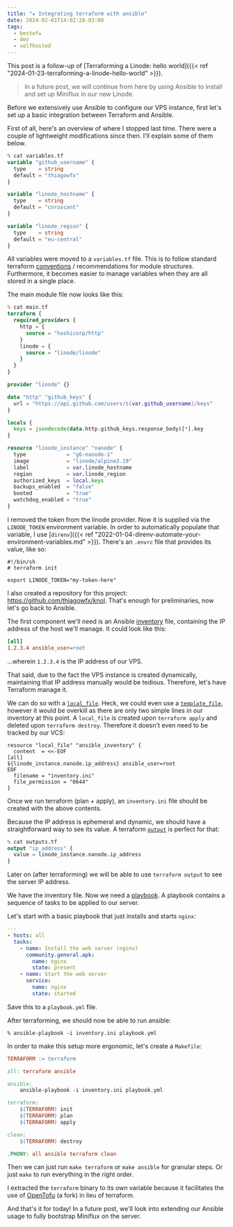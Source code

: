 ```yaml
---
title: "★ Integrating terraform with ansible"
date: 2024-02-01T14:02:28-03:00
tags:
  - bestof★
  - dev
  - selfhosted
---
```


This post is a follow-up of [Terraforming a Linode: hello world]({{< ref "2024-01-23-terraforming-a-linode-hello-world" >}}).

> In a future post, we will continue from here by using Ansible to install and
> set up Miniflux in our new Linode.

Before we extensively use Ansible to configure our VPS instance, first let's
set up a basic integration between Terraform and Ansible.


First of all, here's an overview of where I stopped last time. There were a
couple of lightweight modifications since then. I'll explain some of them
below.

```terraform
% cat variables.tf
variable "github_username" {
  type    = string
  default = "thiagowfx"
}

variable "linode_hostname" {
  type    = string
  default = "coruscant"
}

variable "linode_region" {
  type    = string
  default = "eu-central"
}
```

All variables were moved to a `variables.tf` file. This is to follow standard
terraform
[conventions](https://developer.hashicorp.com/terraform/language/modules/develop/structure)
/ recommendations for module structures. Furthermore, it becomes easier to
manage variables when they are all stored in a single place.

The main module file now looks like this:

```terraform
% cat main.tf
terraform {
  required_providers {
    http = {
      source = "hashicorp/http"
    }
    linode = {
      source = "linode/linode"
    }
  }
}

provider "linode" {}

data "http" "github_keys" {
  url = "https://api.github.com/users/${var.github_username}/keys"
}

locals {
  keys = jsondecode(data.http.github_keys.response_body)[*].key
}

resource "linode_instance" "nanode" {
  type             = "g6-nanode-1"
  image            = "linode/alpine3.19"
  label            = var.linode_hostname
  region           = var.linode_region
  authorized_keys  = local.keys
  backups_enabled  = "false"
  booted           = "true"
  watchdog_enabled = "true"
}
```

I removed the token from the linode provider. Now it is supplied via the
  `LINODE_TOKEN` environment variable. In order to automatically populate that
  variable, I use [`direnv`]({{< ref
  "2022-01-04-direnv-automate-your-environment-variables.md" >}}). There's an `.envrc` file that provides its value, like so:

```shell
#!/bin/sh
# terraform init

export LINODE_TOKEN="my-token-here"
```

I also created a repository for this project:
https://github.com/thiagowfx/knol. That's enough for preliminaries, now let's
go back to Ansible.

The first component we'll need is an Ansible
[inventory](https://docs.ansible.com/ansible/latest/inventory_guide/intro_inventory.html)
file, containing the IP address of the host we'll manage. It could look like
this:

```ini
[all]
1.2.3.4 ansible_user=root
```

...wherein `1.2.3.4` is the IP address of our VPS.

That said, due to the fact the VPS instance is created dynamically, maintaining
that IP address manually would be tedious. Therefore, let's have Terraform
manage it.

We can do so with a
[`local_file`](https://registry.terraform.io/providers/hashicorp/local/latest/docs/resources/file).
Heck, we could even use a
[`template_file`](https://registry.terraform.io/providers/hashicorp/template/latest/docs/data-sources/file),
however it would be overkill as there are only two simple lines in our
inventory at this point. A `local_file` is created upon `terraform apply` and
deleted upon `terraform destroy`. Therefore it doesn't even need to be tracked
by our VCS:

```
resource "local_file" "ansible_inventory" {
  content  = <<-EOF
[all]
${linode_instance.nanode.ip_address} ansible_user=root
EOF
  filename = "inventory.ini"
  file_permission = "0644"
}
```

Once we run terraform (plan + apply), an `inventory.ini` file should be created
with the above contents.

Because the IP address is ephemeral and dynamic, we should have a
straightforward way to see its value. A terraform
[`output`](https://developer.hashicorp.com/terraform/language/values/outputs)
is perfect for that:

```terraform
% cat outputs.tf
output "ip_address" {
  value = linode_instance.nanode.ip_address
}
```

Later on (after terraforming) we will be able to use `terraform output` to see
the server IP address.

We have the inventory file. Now we need a
[playbook](https://docs.ansible.com/ansible/latest/playbook_guide/playbooks_intro.html).
A playbook contains a sequence of tasks to be applied to our server.

Let's start with a basic playbook that just installs and starts `nginx`:

```yaml
---
- hosts: all
  tasks:
    - name: Install the web server (nginx)
      community.general.apk:
        name: nginx
        state: present
    - name: Start the web server
      service:
        name: nginx
        state: started
```

Save this to a `playbook.yml` file.

After terraforming, we should now be able to run ansible:

```shell
% ansible-playbook -i inventory.ini playbook.yml
```

In order to make this setup more ergonomic, let's create a `Makefile`:

```Makefile
TERRAFORM := terraform

all: terraform ansible

ansible:
	ansible-playbook -i inventory.ini playbook.yml

terraform:
	$(TERRAFORM) init
	$(TERRAFORM) plan
	$(TERRAFORM) apply

clean:
	$(TERRAFORM) destroy

.PHONY: all ansible terraform clean
```

Then we can just run `make terraform` or `make ansible` for granular steps. Or
just `make` to run everything in the right order.

I extracted the `terraform` binary to its own variable because it facilitates
the use of [OpenTofu](https://opentofu.org/) (a fork) in lieu of terraform.

And that's it for today! In a future post, we'll look into extending our
Ansible usage to fully bootstrap Miniflux on the server.
